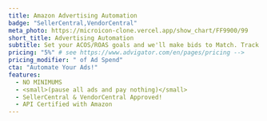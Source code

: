 ```yaml
---
title: Amazon Advertising Automation
badge: "SellerCentral,VendorCentral"
meta_photo: https://microicon-clone.vercel.app/show_chart/FF9900/99
short_title: Advertising Automation
subtitle: Set your ACOS/ROAS goals and we'll make bids to Match. Track of your weekly/monthly Ad stats.
pricing: "5%" # see https://www.advigator.com/en/pages/pricing -->
pricing_modifier: " of Ad Spend"
cta: "Automate Your Ads!"
features:
  - NO MINIMUMS
  - <small>(pause all ads and pay nothing)</small>
  - SellerCentral & VendorCentral Approved!
  - API Certified with Amazon
---
```

